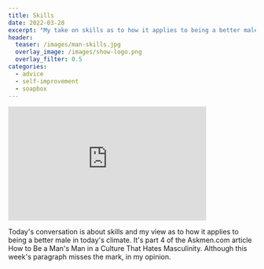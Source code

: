 ```yaml
---
title: Skills
date: 2022-03-28
excerpt: "My take on skills as to how it applies to being a better male in today's climate" 
header:
  teaser: /images/man-skills.jpg
  overlay_image: /images/show-logo.png
  overlay_filter: 0.5
categories: 
  - advice
  - self-improvement
  - soapbox
---
```

<iframe src='https://open.spotify.com/embed/episode/6kdgtL4DxZyKM2AqwbbKuA' width='80%' height='232' frameborder='0' allowtransparency='true' allow='encrypted-media'></iframe>

Today's conversation is about skills and my view as to how it applies to being a better male in today's climate. It's part 4 of the Askmen.com article How to Be a Man's Man in a Culture That Hates Masculinity. Although this week's paragraph misses the mark, in my opinion.
